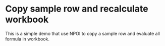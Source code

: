 ﻿# Copy sample row and recalculate workbook

This is a simple demo that use NPOI to copy a sample row and evaluate all formula in workbook.